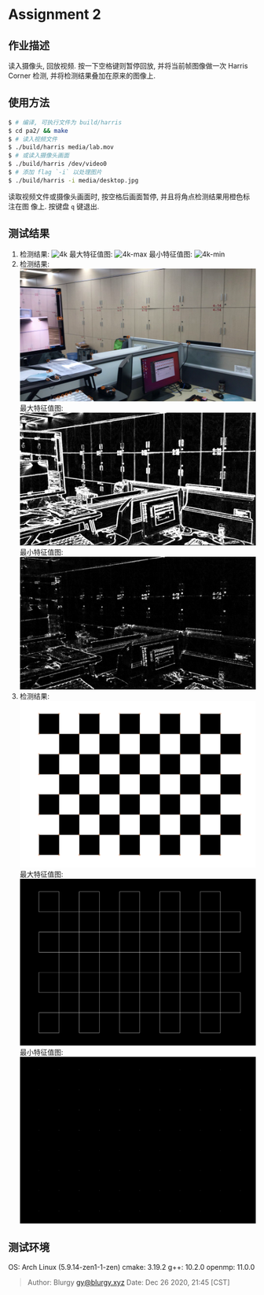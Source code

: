 # Assignment 2

## 作业描述

读入摄像头, 回放视频.  按一下空格键则暂停回放, 并将当前帧图像做一次 Harris
Corner 检测, 并将检测结果叠加在原来的图像上.

## 使用方法

```bash
$ # 编译, 可执行文件为 build/harris
$ cd pa2/ && make
$ # 读入视频文件
$ ./build/harris media/lab.mov
$ # 或读入摄像头画面
$ ./build/harris /dev/video0
$ # 添加 flag `-i` 以处理图片
$ ./build/harris -i media/desktop.jpg
```

读取视频文件或摄像头画面时, 按空格后画面暂停, 并且将角点检测结果用橙色标注在图
像上.  按键盘 `q` 键退出.

## 测试结果

1. 检测结果: ![4k](./img/4k.png)
   最大特征值图: ![4k-max](./img/4k-max.png)
   最小特征值图: ![4k-min](./img/4k-min.png)
2. 检测结果: ![lab](./img/lab.png)
   最大特征值图: ![lab-max](./img/lab-max.png)
   最小特征值图: ![lab-min](./img/lab-min.png)
3. 检测结果: ![grid](./img/grid.png)
   最大特征值图: ![grid-max](./img/grid-max.png)
   最小特征值图: ![grid-min](./img/grid-min.png)

## 测试环境

OS: Arch Linux (5.9.14-zen1-1-zen)
cmake: 3.19.2
g++: 10.2.0
openmp: 11.0.0

> Author: Blurgy <gy@blurgy.xyz>
> Date:   Dec 26 2020, 21:45 [CST]
